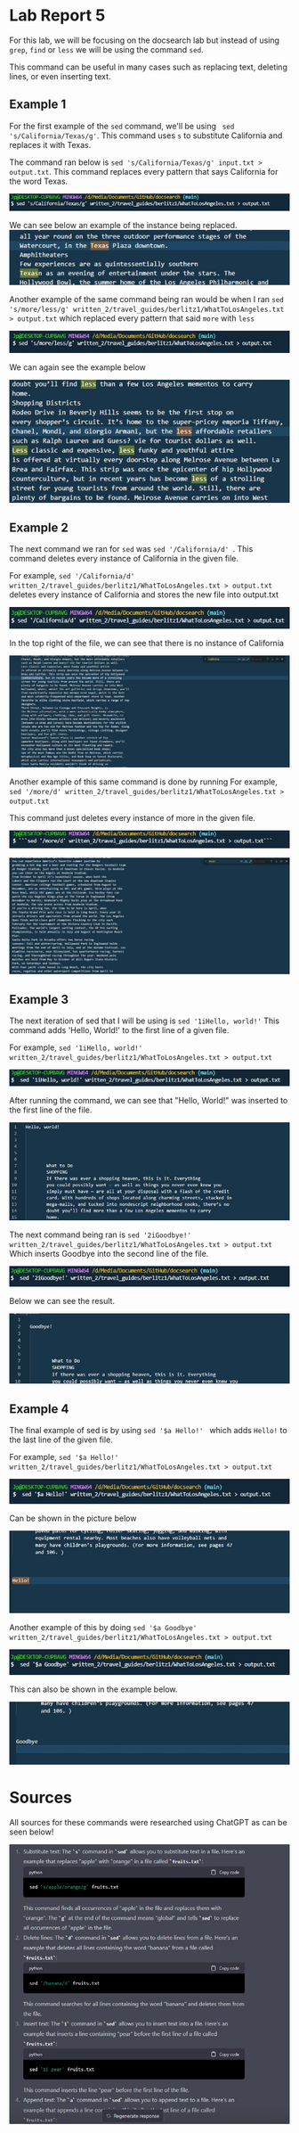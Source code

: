 # Lab Report 5
  
  For this lab, we will be focusing on the docsearch lab but instead of using ```grep```, ```find``` or ```less``` we will be using the command ```sed```.
  
  This command can be useful in many cases such as replacing text, deleting lines, or even inserting text.
  
  ## Example 1
  
  For the first example of the ```sed``` command, we'll be using ``` sed 's/California/Texas/g'```. 
  This command uses ```s``` to substitute California and replaces it with Texas.
  
  The command ran below is  ```sed 's/California/Texas/g' input.txt > output.txt```.
  This command replaces every pattern that says California for the word Texas.
  
  ![Image](newlab.jpg)
  
  We can see below an example of the instance being replaced.
  ![Image](texas.jpg)
  
  Another example of the same command being ran would be when I ran ```sed 's/more/less/g' written_2/travel_guides/berlitz1/WhatToLosAngeles.txt > output.txt```
  which replaced every pattern that said ```more``` with ```less```
  
  ![Image](newtest3.jpg)
  
  We can again see the example below
  
  ![Image](newtest2.jpg)
  
  ## Example 2
  
  The next command we ran for ```sed``` was ```sed '/California/d' ```. This command deletes every instance of California in the given file. 
  
  For example, ```sed '/California/d' written_2/travel_guides/berlitz1/WhatToLosAngeles.txt > output.txt``` deletes every instance of California and stores the new       file into output.txt
  
  ![Image](seddelete.jpg)
  
  In the top right of the file, we can see that there is no instance of California
  
  ![Image](sedresults.jpg)
  
  Another example of this same command is done by running For example, ```sed '/more/d' written_2/travel_guides/berlitz1/WhatToLosAngeles.txt > output.txt```
  
  This command just deletes every instance of more in the given file.
  
  ![Image](seddelete4.jpg)
   
  ![Image](seddelete2.jpg) 
  
  ## Example 3
  
  The next iteration of sed that I will be using is ```sed '1iHello, world!'```
  This command adds 'Hello, World!' to the first line of a given file.
  
  For example, ```sed '1iHello, world!' written_2/travel_guides/berlitz1/WhatToLosAngeles.txt > output.txt``` 
  
  ![Image](sedinsert.jpg)
  
  After running the command, we can see that "Hello, World!" was inserted to the first line of the file.
  
  ![Image](sedinsert2.jpg)
  
  The next command being ran is ```sed '2iGoodbye!' written_2/travel_guides/berlitz1/WhatToLosAngeles.txt > output.txt```
  Which inserts Goodbye into the second line of the file.
  
  ![Image](sedinsert3.jpg)
  
  Below we can see the result.
   
  ![Image](sedinsert4.jpg)
  
  ## Example 4
  
  The final example of sed is by using ```sed '$a Hello!' ``` 
  which adds `Hello!` to the last line of the given file.
  
  For example, ```sed '$a Hello!' written_2/travel_guides/berlitz1/WhatToLosAngeles.txt > output.txt```
  
  ![Image](seda1.jpg)
  
  Can be shown in the picture below
  
  ![Image](seda2.jpg)
  
  Another example of this by doing ```sed '$a Goodbye' written_2/travel_guides/berlitz1/WhatToLosAngeles.txt > output.txt```

  ![Image](seda3.jpg)
  
  This can also be shown in the example below.
  
  ![Image](seda4.jpg)
  
  # Sources
  
  All sources for these commands were researched using ChatGPT as can be seen below!
  
  ![Image](chat.jpg)
